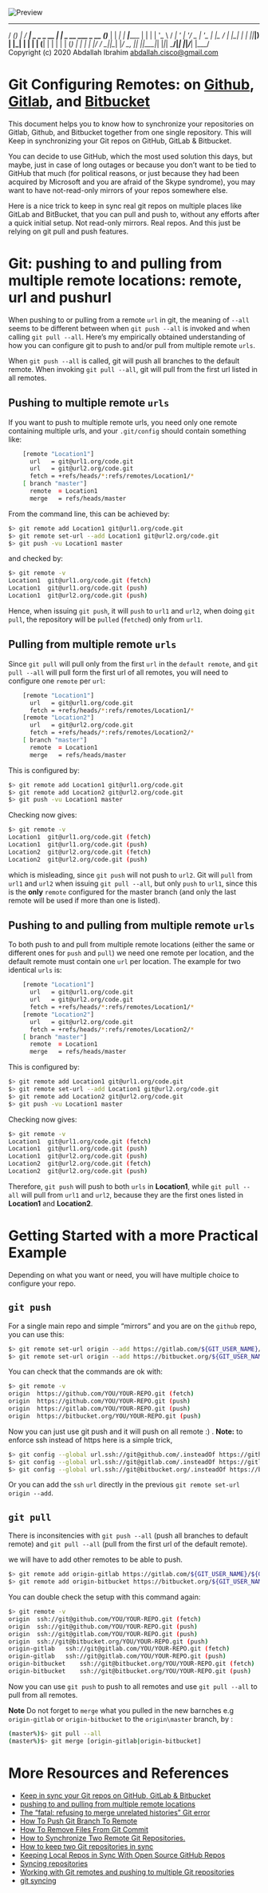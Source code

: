 ![Preview](./imgs/gitsyn.jpeg)

  ____ _ _       ____                   _                     _     
 / ___(_) |_    / ___| _   _ _ __   ___| |__  _ __ ___  _ __ (_)____
| |  _| | __|___\___ \| | | | '_ \ / __| '_ \| '__/ _ \| '_ \| |_  /
| |_| | | ||_____|__) | |_| | | | | (__| | | | | | (_) | | | | |/ / 
 \____|_|\__|   |____/ \__, |_| |_|\___|_| |_|_|  \___/|_| |_|_/___|
                       |___/                                        
Copyright (c) 2020 Abdallah Ibrahim <abdallah.cisco@gmail.com>

# Git Configuring Remotes: on [Github](https://github.com/), [Gitlab](https://about.gitlab.com/), and [Bitbucket](https://bitbucket.org/product/)

This document helps you to know how to synchronize your repositories on Gitlab, Github, and Bitbucket together from one  single repository. This will Keep in synchronizing your Git repos on GitHub, GitLab & Bitbucket.

You can decide to use GitHub, which the most used solution this days, but maybe, just in case of long outages or because you don’t want to be tied to GitHub that much (for political reasons, or just because they had been acquired by Microsoft and you are afraid of the Skype syndrome), you may want to have not-read-only mirrors of your repos somewhere else.

Here is a nice trick to keep in sync real git repos on multiple places like GitLab and BitBucket, that you can pull and push to, without any efforts after a quick initial setup. Not read-only mirrors. Real repos. And this just be relying on git pull and push features.

# Git: pushing to and pulling from multiple remote locations: remote, url and pushurl

When pushing to or pulling from a remote `url` in git, the meaning of `--all` seems to be different between when `git push --all` is invoked and when calling `git pull --all`. Here’s my empirically obtained understanding of how you can configure git to push to and/or pull from multiple remote `urls`.

When `git push --all` is called, git will push all branches to the default remote. When invoking `git pull --all`, git will pull from the first url listed in all remotes.

## Pushing to multiple remote `urls`

If you want to push to multiple remote urls, you need only one remote containing multiple urls, and your `.git/config` should contain something like:

```bash
    [remote "Location1"]
      url   = git@url1.org/code.git
      url   = git@url2.org/code.git
      fetch = +refs/heads/*:refs/remotes/Location1/*
    [ branch "master"]
      remote  = Location1
      merge   = refs/heads/master
```
From the command line, this can be achieved by:

```bash
$> git remote add Location1 git@url1.org/code.git
$> git remote set-url --add Location1 git@url2.org/code.git
$> git push -vu Location1 master
```
and checked by:

```bash
$> git remote -v
Location1  git@url1.org/code.git (fetch)
Location1  git@url1.org/code.git (push)
Location1  git@url2.org/code.git (push)
```
Hence, when issuing `git push`, it will `push` to `url1` and `url2`, when doing `git pull`, the repository will be `pulled` (`fetched`) only from `url1`.

## Pulling from multiple remote `urls`
Since `git pull` will pull only from the first `url` in the `default remote`, and `git pull --all` will pull form the first url of all remotes, you will need to configure one `remote` per `url`:

```bash
    [remote "Location1"]
      url   = git@url1.org/code.git
      fetch = +refs/heads/*:refs/remotes/Location1/*
    [remote "Location2"]
      url   = git@url2.org/code.git
      fetch = +refs/heads/*:refs/remotes/Location2/*
    [ branch "master"]
      remote  = Location1
      merge   = refs/heads/master
```
This is configured by:

```bash
$> git remote add Location1 git@url1.org/code.git
$> git remote add Location2 git@url2.org/code.git
$> git push -vu Location1 master
```
Checking now gives:

```bash
$> git remote -v
Location1  git@url1.org/code.git (fetch)
Location1  git@url1.org/code.git (push)
Location2  git@url2.org/code.git (fetch)
Location2  git@url2.org/code.git (push)
```

which is misleading, since `git push` will not push to `url2`. Git will `pull` from `url1` and `url2` when issuing `git pull --all`, but only `push` to `url1`, since this is the **only** `remote` configured for the master branch (and only the last remote will be used if more than one is listed).

## Pushing to and pulling from multiple remote `urls`
To both push to and pull from multiple remote locations (either the same or different ones for `push` and `pull`) we need one remote per location, and the default remote must contain one `url` per location. The example for two identical `urls` is:

```bash
    [remote "Location1"]
      url   = git@url1.org/code.git
      url   = git@url2.org/code.git
      fetch = +refs/heads/*:refs/remotes/Location1/*
    [remote "Location2"]
      url   = git@url2.org/code.git
      fetch = +refs/heads/*:refs/remotes/Location2/*
    [ branch "master"]
      remote  = Location1
      merge   = refs/heads/master
```

This is configured by:

```bash
$> git remote add Location1 git@url1.org/code.git
$> git remote set-url --add Location1 git@url2.org/code.git
$> git remote add Location2 git@url2.org/code.git
$> git push -vu Location1 master
```

Checking now gives:

```bash
$> git remote -v
Location1  git@url1.org/code.git (fetch)
Location1  git@url1.org/code.git (push)
Location1  git@url2.org/code.git (push)
Location2  git@url2.org/code.git (fetch)
Location2  git@url2.org/code.git (push)
```

Therefore, `git push` will push to both `urls` in **Location1**, while `git pull --all` will pull from `url1` and `url2`, because they are the first ones listed in **Location1** and **Location2**.


# Getting Started with a more Practical Example
Depending on what you want or need, you will have multiple choice to configure your repo.

## `git push`
For a single main repo and simple “mirrors” and you are on the `github` repo, you can use this:
```bash
$> git remote set-url origin --add https://gitlab.com/${GIT_USER_NAME}/${GIT_REPO_NAME}.git
$> git remote set-url origin --add https://bitbucket.org/${GIT_USER_NAME}/${GIT_REPO_NAME}.git
```
You can check that the commands are ok with:

```bash
$> git remote -v
origin	https://github.com/YOU/YOUR-REPO.git (fetch)
origin	https://github.com/YOU/YOUR-REPO.git (push)
origin	https://gitlab.com/YOU/YOUR-REPO.git (push)
origin	https://bitbucket.org/YOU/YOUR-REPO.git (push)
```

Now you can just use git push and it will push on all remote :) .
**Note:** to enforce ssh instead of https here is a simple trick,

```bash
$> git config --global url.ssh://git@github.com/.insteadOf https://github.com/
$> git config --global url.ssh://git@gitlab.com/.insteadOf https://gitlab.com/
$> git config --global url.ssh://git@bitbucket.org/.insteadOf https://bitbucket.org/
```
Or you can add the `ssh` `url` directly in the previous `git remote set-url origin --add`.


## `git pull`
There is inconsitencies with `git push --all` (push all branches to default remote) and `git pull --all` (pull from the first url of the default remote).

we will have to add other remotes to be able to push.

```bash
$> git remote add origin-gitlab https://gitlab.com/${GIT_USER_NAME}/${GIT_REPO_NAME}.git
$> git remote add origin-bitbucket https://bitbucket.org/${GIT_USER_NAME}/${GIT_REPO_NAME}.git
```

You can double check the setup with this command again:

```bash
$> git remote -v
origin	ssh://git@github.com/YOU/YOUR-REPO.git (fetch)
origin	ssh://git@github.com/YOU/YOUR-REPO.git (push)
origin	ssh://git@gitlab.com/YOU/YOUR-REPO.git (push)
origin	ssh://git@bitbucket.org/YOU/YOUR-REPO.git (push)
origin-gitlab	ssh://git@gitlab.com/YOU/YOUR-REPO.git (fetch)
origin-gitlab	ssh://git@gitlab.com/YOU/YOUR-REPO.git (push)
origin-bitbucket	ssh://git@bitbucket.org/YOU/YOUR-REPO.git (fetch)
origin-bitbucket	ssh://git@bitbucket.org/YOU/YOUR-REPO.git (push)
```

Now you can use `git push` to push to all remotes and use `git pull --all` to pull from all remotes.

**Note** Do not forget to `merge` what you pulled in the new barnches e.g `origin-gitlab` or `origin-bitbucket` to the `origin\master` branch, by :

```bash
(master%)$> git pull --all
(master%)$> git merge [origin-gitlab|origin-bitbucket]
```

# More Resources and References
- [Keep in sync your Git repos on GitHub, GitLab & Bitbucket](https://moox.io/blog/keep-in-sync-git-repos-on-github-gitlab-bitbucket/)
- [pushing to and pulling from multiple remote locations](https://astrofloyd.wordpress.com/2015/05/05/git-pushing-to-and-pulling-from-multiple-remote-locations-remote-url-and-pushurl/)
- [The “fatal: refusing to merge unrelated histories” Git error](https://www.educative.io/edpresso/the-fatal-refusing-to-merge-unrelated-histories-git-error)
- [How To Push Git Branch To Remote](https://devconnected.com/how-to-push-git-branch-to-remote/)
- [How To Remove Files From Git Commit](https://devconnected.com/how-to-remove-files-from-git-commit/)
- [How to Synchronize Two Remote Git Repositories.](https://medium.com/@_oleksii_/how-to-synchronize-two-remote-git-repositories-e63b78892901)
- [How to keep two Git repositories in sync](https://www.opentechguides.com/how-to/article/git/177/git-sync-repos.html)
- [Keeping Local Repos in Sync With Open Source GitHub Repos](https://victorops.com/blog/keeping-local-repos-in-sync-with-open-source-github-repos)
- [Syncing repositories](https://backlog.com/git-tutorial/syncing-repositories/)
- [Working with Git remotes and pushing to multiple Git repositories](https://jigarius.com/blog/multiple-git-remote-repositories)
- [git syncing](https://www.atlassian.com/git/tutorials/syncing)






